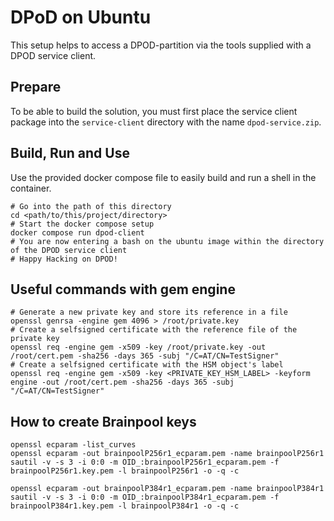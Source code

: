 # DPoD on Ubuntu

This setup helps to access a DPOD-partition via the tools supplied with a DPOD service client.

## Prepare

To be able to build the solution, you must first place the service client package into the `service-client` directory with the name `dpod-service.zip`.

## Build, Run and Use

Use the provided docker compose file to easily build and run a shell in the container.

```shell
# Go into the path of this directory
cd <path/to/this/project/directory>
# Start the docker compose setup
docker compose run dpod-client
# You are now entering a bash on the ubuntu image within the directory of the DPOD service client
# Happy Hacking on DPOD!
```

## Useful commands with gem engine

```shell
# Generate a new private key and store its reference in a file
openssl genrsa -engine gem 4096 > /root/private.key
# Create a selfsigned certificate with the reference file of the private key
openssl req -engine gem -x509 -key /root/private.key -out /root/cert.pem -sha256 -days 365 -subj "/C=AT/CN=TestSigner"
# Create a selfsigned certificate with the HSM object's label
openssl req -engine gem -x509 -key <PRIVATE_KEY_HSM_LABEL> -keyform engine -out /root/cert.pem -sha256 -days 365 -subj "/C=AT/CN=TestSigner"
```

## How to create Brainpool keys

```shell
openssl ecparam -list_curves
openssl ecparam -out brainpoolP256r1_ecparam.pem -name brainpoolP256r1
sautil -v -s 3 -i 0:0 -m OID_:brainpoolP256r1_ecparam.pem -f brainpoolP256r1.key.pem -l brainpoolP256r1 -o -q -c

openssl ecparam -out brainpoolP384r1_ecparam.pem -name brainpoolP384r1
sautil -v -s 3 -i 0:0 -m OID_:brainpoolP384r1_ecparam.pem -f brainpoolP384r1.key.pem -l brainpoolP384r1 -o -q -c
```
